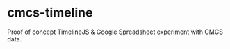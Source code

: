 cmcs-timeline
=============

Proof of concept TimelineJS &amp; Google Spreadsheet experiment with CMCS data.